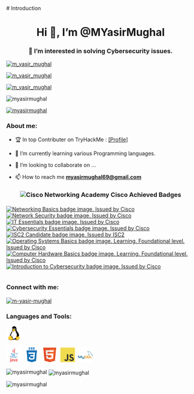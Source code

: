 <html>
<head>
<meta name="viewport" content="width=device-width, initial-scale=1.0">
</head>
<body>
# Introduction

<!---
MYasirMughal/MYasirMughal is a ✨ special ✨ repository because its `README.md` (this file) appears on your GitHub profile.
You can click the Preview link to take a look at your changes.
--->

<h1 align="center">Hi 👋, I’m @MYasirMughal </h1>
<h3 align="center">👀 I’m interested in solving Cybersecurity issues.</h3>


<p align="left"> <a href="https://lnkd.in/ebQx44Dx" target="blank"><img src="https://img.shields.io/badge/Follow%20me%20on-LinkedIn-brightgreen?style=for-the-badge&logo=Linkedin" alt="m_yasir_mughal"/></a> </p>


<p align="left"> <a href="https://twitter.com/m_yasir_mughal" target="blank"><img src="https://img.shields.io/badge/Follow%20me%20on-Twitter-blue?style=for-the-badge&logo=Twitter" alt="m_yasir_mughal"/></a> </p>


<p align="left"> <a href="https://tryhackme.com/p/MuhammadYasirS" target="blank"><img src="https://img.shields.io/badge/My%20Profile%20on-TryHackMe-red?style=for-the-badge&logo=Tryhackme" alt="m_yasir_mughal"/></a> </p>




<p align="left"> <img src="https://komarev.com/ghpvc/?username=myasirmughal&label=Profile%20views&color=0e75b6&style=flat" alt="myasirmughal" /> </p>

<p align="left"> <a href="https://github.com/ryo-ma/github-profile-trophy"><img src="https://github-profile-trophy.vercel.app/?username=myasirmughal" alt="myasirmughal" /></a>

</p>
<h3 align="left">About me:  </h3>

- 🏆  In top Contributer on TryHackMe : <a href="https://tryhackme.com/p/MuhammadYasirS">[Profile]</a>

- 🌱 I’m currently learning various Programming languages.

- 💞️ I’m looking to collaborate on ...

- 📫 How to reach me **myasirmughal69@gmail.com**


<h3 align="center">
  <img src="https://www.netacad.com/sites/all/themes/custom/prelogin/assets/img/cisco_netacad_logo.png" alt="Cisco Networking Academy" height="30" width="80">
  Cisco Achieved Badges
</h3>


<div style="display: flex; align-items: center; flex-wrap: wrap; margin-top: 20px; width: 100%">

  <a href="https://www.credly.com/earner/earned/badge/627a72ce-39c3-4982-84b6-dc7ee708b2c1" style="margin-right: 10px;">
    <img src="https://images.credly.com/size/110x110/images/5bdd6a39-3e03-4444-9510-ecff80c9ce79/image.png" alt="Networking Basics badge image. Issued by Cisco" style="width: 110px; height: 110px; object-fit: contain;">
  </a>

  <a href="https://www.credly.com/earner/earned/badge/d37c6a51-500c-4517-8c8b-81bf75d0b44f" style="margin-right: 10px;">
    <img src="https://images.credly.com/size/110x110/images/f7387386-553c-4be5-b3f3-077f78152f31/Network_Security.png" alt="Network Security badge image. Issued by Cisco" style="width: 110px; height: 110px; object-fit: contain;">
  </a>

  <a href="https://www.credly.com/earner/earned/badge/3bc754bd-81d8-40a8-88fb-5dc4032e1af4" style="margin-right: 10px;">
    <img src="https://images.credly.com/size/340x340/images/04e8034c-81f5-4f7f-ab23-e8b428c31ce9/ITE.png" alt="IT Essentials badge image. Issued by Cisco" style="width: 110px; height: 110px; object-fit: contain;">
  </a>    

  <a href="https://www.credly.com/badges/f366963f-0b29-4acf-bfa2-38731bac87e2" style="margin-right: 10px;">
    <img src="https://images.credly.com/size/340x340/images/054913b2-e271-49a2-a1a4-9bf1c1f9a404/CyberEssentials.png" alt="Cybersecurity Essentials badge image. Issued by Cisco" style="width: 110px; height: 110px; object-fit: contain;">
  </a>

  <a href="https://www.credly.com/badges/d8e14cce-f7ca-4b73-af1e-20e997cf8744" style="margin-right: 10px;">
    <img src="https://images.credly.com/size/340x340/images/9180921d-4a13-429e-9357-6f9706a554f0/image.png" alt="ISC2 Candidate badge image. Issued by ISC2" style="width: 110px; height: 110px; object-fit: contain;">
  </a>

  <a href="https://www.credly.com/badges/0ce5c48c-9485-45df-ba6f-927ca533d464" style="margin-right: 10px;">
    <img src="https://images.credly.com/size/340x340/images/dcdf1a3c-2594-4f4c-a33a-050b4bca58b5/image.png" alt="Operating Systems Basics badge image. Learning. Foundational level. Issued by Cisco" style="width: 110px; height: 110px; object-fit: contain;">
  </a>

  <a href="https://www.credly.com/badges/4daf9745-4bb8-47fb-a4a4-47f9f559de44" style="margin-right: 10px;">
    <img src="https://images.credly.com/size/340x340/images/19e742ef-13be-4d26-87ed-ac8f5fd0643c/image.png" alt="Computer Hardware Basics badge image. Learning. Foundational level. Issued by Cisco" style="width: 110px; height: 110px; object-fit: contain;">
  </a>

  <a href="https://www.credly.com/badges/be6418d8-70e0-4743-aae4-b17f735eb137" style="margin-right: 10px;">
    <img src="https://images.credly.com/size/340x340/images/af8c6b4e-fc31-47c4-8dcb-eb7a2065dc5b/I2CS__1_.png" alt="Introduction to Cybersecurity badge image. Issued by Cisco" style="width: 110px; height: 110px; object-fit: contain;">
  </a>

</div>











<!---

/*
<div style="display: flex; justify-content: flex-start; align-items: center; flex-wrap: wrap; margin-top: 20px;">

  <a href="https://www.credly.com/earner/earned/badge/627a72ce-39c3-4982-84b6-dc7ee708b2c1" style="margin-right: 10px;">
    <img src="https://images.credly.com/size/110x110/images/5bdd6a39-3e03-4444-9510-ecff80c9ce79/image.png" alt="Networking Basics badge image. Issued by Cisco" style="width: auto; height: auto; max-width: 100px; max-height: 100px;">
  </a>

  <a href="https://www.credly.com/earner/earned/badge/d37c6a51-500c-4517-8c8b-81bf75d0b44f" style="margin-right: 10px;">
    <img src="https://images.credly.com/size/110x110/images/f7387386-553c-4be5-b3f3-077f78152f31/Network_Security.png" alt="Network Security badge image. Issued by Cisco" style="width: auto; height: auto; max-width: 100px; max-height: 100px;">
  </a>

<a href="https://www.credly.com/earner/earned/badge/3bc754bd-81d8-40a8-88fb-5dc4032e1af4" style="margin-right: 10px;">
<img src="https://images.credly.com/size/340x340/images/04e8034c-81f5-4f7f-ab23-e8b428c31ce9/ITE.png" alt="IT Essentials badge image. Issued by Cisco" style="width: auto; height: auto; max-width: 100px; max-height: 100px;">
</a>    

<a href="https://www.credly.com/badges/f366963f-0b29-4acf-bfa2-38731bac87e2" style="margin-right: 10px;">
<img src="https://images.credly.com/size/340x340/images/054913b2-e271-49a2-a1a4-9bf1c1f9a404/CyberEssentials.png" alt="Cybersecurity Essentials badge image. Issued by Cisco" style="width: auto; height: auto; max-width: 100px; max-height: 100px;">
    </a>

   <a href="https://www.credly.com/badges/d8e14cce-f7ca-4b73-af1e-20e997cf8744" style="margin-right: 10px;">
<img src="https://images.credly.com/size/340x340/images/9180921d-4a13-429e-9357-6f9706a554f0/image.png" alt="ISC2 Candidate badge image. Issued by ISC2" style="width: auto; height: auto; max-width: 100px; max-height: 100px;">
</a>

  <a href="https://www.credly.com/badges/0ce5c48c-9485-45df-ba6f-927ca533d464" style="margin-right: 10px;">
<img src="https://images.credly.com/size/340x340/images/dcdf1a3c-2594-4f4c-a33a-050b4bca58b5/image.png" alt="Operating Systems Basics badge image. Learning. Foundational level. Issued by Cisco" style="width: auto; height: auto; max-width: 100px; max-height: 100px;">
</a>

  <a href="https://www.credly.com/badges/4daf9745-4bb8-47fb-a4a4-47f9f559de44" style="margin-right: 10px;">
<img src="https://images.credly.com/size/340x340/images/19e742ef-13be-4d26-87ed-ac8f5fd0643c/image.png" alt="Computer Hardware Basics badge image. Learning. Foundational level. Issued by Cisco" style="width: auto; height: auto; max-width: 100px; max-height: 100px;">
</a>

  <a href="https://www.credly.com/badges/be6418d8-70e0-4743-aae4-b17f735eb137" style="margin-right: 10px;">
<img src="https://images.credly.com/size/340x340/images/af8c6b4e-fc31-47c4-8dcb-eb7a2065dc5b/I2CS__1_.png" alt="Introduction to Cybersecurity badge image. Issued by Cisco" style="width: auto; height: auto; max-width: 100px; max-height: 100px;">
</a>

</div>













<div style="display: flex; justify-content: left; align-items: center; margin-top: 20px;">


<a href="https://www.credly.com/earner/earned/badge/627a72ce-39c3-4982-84b6-dc7ee708b2c1"><img src="https://images.credly.com/size/110x110/images/5bdd6a39-3e03-4444-9510-ecff80c9ce79/image.png" alt="Networking Basics badge image. Issued by Cisco" style="width: 100%; height: auto; max-width: 150px; max-height: 150px;">
</a>

<a href="https://www.credly.com/earner/earned/badge/d37c6a51-500c-4517-8c8b-81bf75d0b44f"><img src="https://images.credly.com/size/110x110/images/f7387386-553c-4be5-b3f3-077f78152f31/Network_Security.png" alt="Network Security badge image. Issued by Cisco" style="width: 100%; height: auto; max-width: 10px; max-height: 10px;">
</a>

</div>


*/

--->

<table>
</table>


<h3 align="left">Connect with me:</h3>
<p align="left">
<a href="https://linkedin.com/in/m-yasir-mughal" target="blank"><img align="center" src="https://raw.githubusercontent.com/rahuldkjain/github-profile-readme-generator/master/src/images/icons/Social/linked-in-alt.svg" alt="m-yasir-mughal" height="30" width="40">
</a>

  </p>
<h3 align="left">Languages and Tools: </h3>

<div>
  <img src="https://github.com/devicons/devicon/blob/master/icons/linux/linux-original.svg" title="Linux" alt="Java" width="40" height="40"/>&nbsp;
  
  <img src="https://github.com/devicons/devicon/blob/master/icons/java/java-original-wordmark.svg" title="Java" alt="Java" width="40" height="40"/>&nbsp;
  <img src="https://github.com/devicons/devicon/blob/master/icons/css3/css3-plain-wordmark.svg"  title="CSS3" alt="CSS" width="40" height="40"/>&nbsp;
  <img src="https://github.com/devicons/devicon/blob/master/icons/html5/html5-original.svg" title="HTML5" alt="HTML" width="40" height="40"/>&nbsp;
  <img src="https://github.com/devicons/devicon/blob/master/icons/javascript/javascript-original.svg" title="JavaScript" alt="JavaScript" width="40" height="40"/>&nbsp;
  <img src="https://github.com/devicons/devicon/blob/master/icons/mysql/mysql-original-wordmark.svg" title="MySQL"  alt="MySQL" width="40" height="40"/>&nbsp;
</div>


<p><img align="left" src="https://github-readme-stats.vercel.app/api/top-langs?username=myasirmughal&show_icons=true&locale=en&layout=compact" alt="myasirmughal" /></p>

<p>&nbsp;<img align="center" src="https://github-readme-stats.vercel.app/api?username=myasirmughal&show_icons=true&locale=en" alt="myasirmughal" /></p>

<p><img align=" center" src="https://github-readme-streak-stats.herokuapp.com/?user=myasirmughal&" alt="myasirmughal" /></p>
</body>
</html>